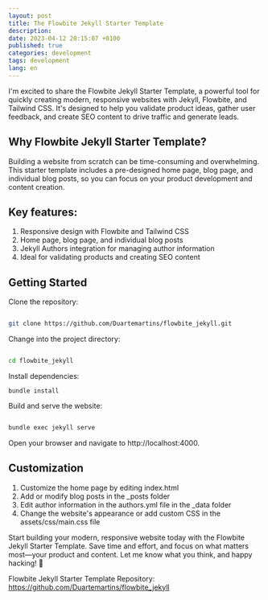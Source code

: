 ```yaml
---
layout: post
title: The Flowbite Jekyll Starter Template
description:
date: 2023-04-12 20:15:07 +0100
published: true
categories: development
tags: development
lang: en
---
```


I'm excited to share the Flowbite Jekyll Starter Template, a powerful tool for quickly creating modern, responsive websites with Jekyll, Flowbite, and Tailwind CSS. It's designed to help you validate product ideas, gather user feedback, and create SEO content to drive traffic and generate leads.

## Why Flowbite Jekyll Starter Template?

Building a website from scratch can be time-consuming and overwhelming. This starter template includes a pre-designed home page, blog page, and individual blog posts, so you can focus on your product development and content creation.

## Key features:

1. Responsive design with Flowbite and Tailwind CSS
2. Home page, blog page, and individual blog posts
3. Jekyll Authors integration for managing author information
4. Ideal for validating products and creating SEO content

## Getting Started

Clone the repository:

```bash

git clone https://github.com/Duartemartins/flowbite_jekyll.git
```

Change into the project directory:

```bash

cd flowbite_jekyll
```

Install dependencies:

```
bundle install
```

Build and serve the website:

```bash

bundle exec jekyll serve
```

Open your browser and navigate to http://localhost:4000.

## Customization

1. Customize the home page by editing index.html
2. Add or modify blog posts in the \_posts folder
3. Edit author information in the authors.yml file in the \_data folder
4. Change the website's appearance or add custom CSS in the assets/css/main.css file

Start building your modern, responsive website today with the Flowbite Jekyll Starter Template. Save time and effort, and focus on what matters most—your product and content. Let me know what you think, and happy hacking! 🚀

Flowbite Jekyll Starter Template Repository: <https://github.com/Duartemartins/flowbite_jekyll>

